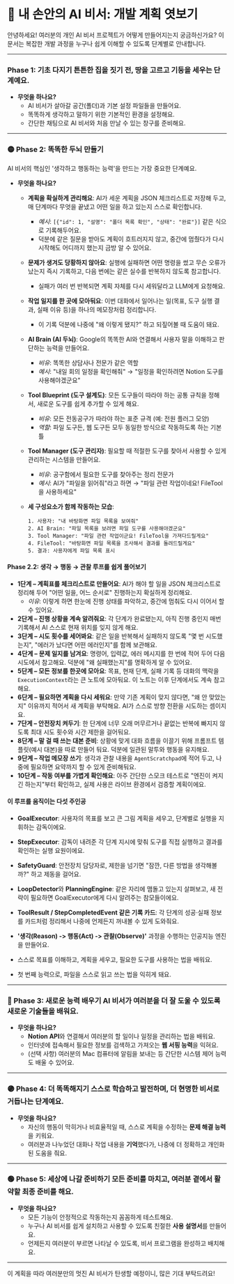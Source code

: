 # 📖 내 손안의 AI 비서: 개발 계획 엿보기

안녕하세요! 여러분의 개인 AI 비서 프로젝트가 어떻게 만들어지는지 궁금하신가요?
이 문서는 복잡한 개발 과정을 누구나 쉽게 이해할 수 있도록 단계별로 안내합니다.

---

### Phase 1: 기초 다지기 튼튼한 집을 짓기 전, 땅을 고르고 기둥을 세우는 단계예요.
- **무엇을 하나요?**
    - AI 비서가 살아갈 공간(폴더)과 기본 설정 파일들을 만들어요.
    - 똑똑하게 생각하고 말하기 위한 기본적인 환경을 설정해요.
    - 간단한 채팅으로 AI 비서와 처음 만날 수 있는 창구를 준비해요.

---

### 🟡 Phase 2: 똑똑한 두뇌 만들기 
AI 비서의 핵심인 '생각하고 행동하는 능력'을 만드는 가장 중요한 단계예요.

- **무엇을 하나요?**
    - **계획을 확실하게 관리해요**: AI가 세운 계획을 JSON 체크리스트로 저장해 두고, 매 단계마다 무엇을 끝냈고 어떤 일을 하고 있는지 스스로 확인합니다.
        - *예시*: `[{"id": 1, "설명": "폴더 목록 확인", "상태": "완료"}]` 같은 식으로 기록해두어요.
        - 덕분에 같은 질문을 받아도 계획이 흐트러지지 않고, 중간에 멈췄다가 다시 시작해도 어디까지 했는지 금방 알 수 있어요.
    - **문제가 생겨도 당황하지 않아요**: 실행에 실패하면 어떤 명령을 썼고 무슨 오류가 났는지 즉시 기록하고, 다음 번에는 같은 실수를 반복하지 않도록 참고합니다.
        - 실패가 여러 번 반복되면 계획 자체를 다시 세워달라고 LLM에게 요청해요.
    - **작업 일지를 한 곳에 모아둬요**: 이번 대화에서 일어나는 일(목표, 도구 실행 결과, 실패 이유 등)을 하나의 메모장처럼 정리합니다.
        - 이 기록 덕분에 나중에 "왜 이렇게 됐지?" 하고 되짚어볼 때 도움이 돼요.
    - **AI Brain (AI 두뇌)**: Google의 똑똑한 AI와 연결해서 사용자 말을 이해하고 판단하는 능력을 만들어요.
        - *비유*: 똑똑한 상담사나 전문가 같은 역할
        - *예시*: "내일 회의 일정을 확인해줘" → "일정을 확인하려면 Notion 도구를 사용해야겠군요"
    
    - **Tool Blueprint (도구 설계도)**: 모든 도구들이 따라야 하는 공통 규칙을 정해서, 새로운 도구를 쉽게 추가할 수 있게 해요.
        - *비유*: 모든 전동공구가 따라야 하는 표준 규격 (예: 전원 플러그 모양)
        - *역할*: 파일 도구든, 웹 도구든 모두 동일한 방식으로 작동하도록 하는 기본 틀
    
    - **Tool Manager (도구 관리자)**: 필요할 때 적절한 도구를 찾아서 사용할 수 있게 관리하는 시스템을 만들어요.
        - *비유*: 공구함에서 필요한 도구를 찾아주는 정리 전문가
        - *예시*: AI가 "파일을 읽어줘"라고 하면 → "파일 관련 작업이네요! FileTool을 사용하세요"

    - **세 구성요소가 함께 작동하는 모습**:
        ```
        1. 사용자: "내 바탕화면 파일 목록을 보여줘"
        2. AI Brain: "파일 목록을 보려면 파일 도구를 사용해야겠군요"
        3. Tool Manager: "파일 관련 작업이군요! FileTool을 가져다드릴게요"
        4. FileTool: "바탕화면 파일 목록을 조사해서 결과를 돌려드릴게요"
        5. 결과: 사용자에게 파일 목록 표시
        ```

#### Phase 2.2: 생각 → 행동 → 관찰 루프를 쉽게 풀어보기
- **1단계 – 계획표를 체크리스트로 만들어요**: AI가 해야 할 일을 JSON 체크리스트로 정리해 두어 "어떤 일을, 어느 순서로" 진행하는지 확실하게 정리해요.
    - *이유*: 이렇게 하면 한눈에 진행 상태를 파악하고, 중간에 멈춰도 다시 이어서 할 수 있어요.
- **2단계 – 진행 상황을 계속 알려줘요**: 각 단계가 완료됐는지, 아직 진행 중인지 매번 기록해서 AI 스스로 현재 위치를 잊지 않게 해요.
- **3단계 – 시도 횟수를 세어봐요**: 같은 일을 반복해서 실패하지 않도록 "몇 번 시도했는지", "에러가 났다면 어떤 에러인지"를 함께 보관해요.
- **4단계 – 문제 일지를 남겨요**: 명령어, 입력값, 에러 메시지를 한 번에 적어 두어 다음 시도에서 참고해요. 덕분에 "왜 실패했는지"를 명확하게 알 수 있어요.
- **5단계 – 모든 정보를 한곳에 모아요**: 목표, 현재 단계, 실패 기록 등 대화의 맥락을 `ExecutionContext`라는 큰 노트에 모아둬요. 이 노트는 이후 단계에서도 계속 참고해요.
- **6단계 – 필요하면 계획을 다시 세워요**: 만약 기존 계획이 맞지 않다면, "왜 안 맞았는지" 이유까지 적어서 새 계획을 부탁해요. AI가 스스로 방향 전환을 시도하는 셈이지요.
- **7단계 – 안전장치 켜두기**: 한 단계에 너무 오래 머무르거나 끝없는 반복에 빠지지 않도록 최대 시도 횟수와 시간 제한을 걸어둬요.
- **8단계 – 말 걸 때 쓰는 대본 준비**: 상황에 맞게 대화 흐름을 이끌기 위해 프롬프트 템플릿(예시 대본)을 따로 만들어 둬요. 덕분에 일관된 말투와 행동을 유지해요.
- **9단계 – 작업 메모장 쓰기**: 생각과 관찰 내용을 `AgentScratchpad`에 적어 두고, 나중에 필요하면 요약까지 할 수 있게 준비해둬요.
- **10단계 – 작동 여부를 가볍게 확인해요**: 아주 간단한 스모크 테스트로 "엔진이 켜지긴 하는지"부터 확인하고, 실제 사용은 라이브 환경에서 검증할 계획이에요.

#### 이 루프를 움직이는 다섯 주인공
- **GoalExecutor**: 사용자의 목표를 보고 큰 그림 계획을 세우고, 단계별로 실행을 지휘하는 감독이에요.
- **StepExecutor**: 감독이 내려준 각 단계 지시에 맞춰 도구를 직접 실행하고 결과를 확인하는 실행 요원이에요.
- **SafetyGuard**: 안전장치 담당자로, 제한을 넘기면 "잠깐, 다른 방법을 생각해볼까?" 하고 제동을 걸어요.
- **LoopDetector**와 **PlanningEngine**: 같은 자리에 맴돌고 있는지 살펴보고, 새 전략이 필요하면 GoalExecutor에게 다시 알려주는 참모들이에요.
- **ToolResult / StepCompletedEvent 같은 기록 카드**: 각 단계의 성공·실패 정보를 카드처럼 정리해서 나중에 언제든지 꺼내볼 수 있게 도와줘요.

- **'생각(Reason) -> 행동(Act) -> 관찰(Observe)'** 과정을 수행하는 인공지능 엔진을 만들어요.
- 스스로 목표를 이해하고, 계획을 세우고, 필요한 도구를 사용하는 법을 배워요.
- 첫 번째 능력으로, 파일을 스스로 읽고 쓰는 법을 익히게 돼요.

---

### 🔵 Phase 3: 새로운 능력 배우기 AI 비서가 여러분을 더 잘 도울 수 있도록 새로운 기술들을 배워요.
- **무엇을 하나요?**
    - **Notion API**와 연결해서 여러분의 할 일이나 일정을 관리하는 법을 배워요.
    - 인터넷에 접속해서 필요한 정보를 검색하고 가져오는 **웹 서핑 능력**을 익혀요.
    - (선택 사항) 여러분의 Mac 컴퓨터에 알림을 보내는 등 간단한 시스템 제어 능력도 배울 수 있어요.

---

### 🟣 Phase 4: 더 똑똑해지기 스스로 학습하고 발전하며, 더 현명한 비서로 거듭나는 단계예요.
- **무엇을 하나요?**
    - 자신의 행동이 막히거나 비효율적일 때, 스스로 계획을 수정하는 **문제 해결 능력**을 키워요.
    - 여러분과 나누었던 대화나 작업 내용을 **기억**했다가, 나중에 더 정확하고 개인화된 도움을 줘요.

---

### 🟢 Phase 5: 세상에 나갈 준비하기 모든 준비를 마치고, 여러분 곁에서 활약할 최종 준비를 해요.
- **무엇을 하나요?**
    - 모든 기능이 안정적으로 작동하는지 꼼꼼하게 테스트해요.
    - 누구나 AI 비서를 쉽게 설치하고 사용할 수 있도록 친절한 **사용 설명서**를 만들어요.
    - 언제든지 여러분이 부르면 나타날 수 있도록, 비서 프로그램을 완성하고 배치해요.

---

이 계획을 따라 여러분만의 멋진 AI 비서가 탄생할 예정이니, 많은 기대 부탁드려요!
